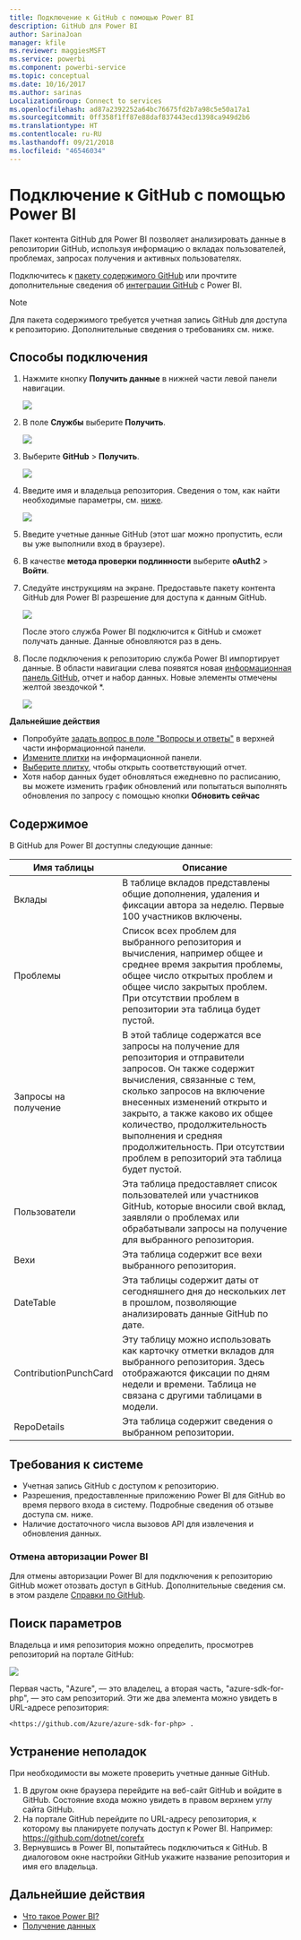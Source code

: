 ```yaml
---
title: Подключение к GitHub с помощью Power BI
description: GitHub для Power BI
author: SarinaJoan
manager: kfile
ms.reviewer: maggiesMSFT
ms.service: powerbi
ms.component: powerbi-service
ms.topic: conceptual
ms.date: 10/16/2017
ms.author: sarinas
LocalizationGroup: Connect to services
ms.openlocfilehash: ad87a2392252a64bc76675fd2b7a98c5e50a17a1
ms.sourcegitcommit: 0ff358f1ff87e88daf837443ecd1398ca949d2b6
ms.translationtype: HT
ms.contentlocale: ru-RU
ms.lasthandoff: 09/21/2018
ms.locfileid: "46546034"
---
```

# <a name="connect-to-github-with-power-bi"></a>Подключение к GitHub с помощью Power BI
Пакет контента GitHub для Power BI позволяет анализировать данные в репозитории GitHub, используя информацию о вкладах пользователей, проблемах, запросах получения и активных пользователях.

Подключитесь к [пакету содержимого GitHub](https://app.powerbi.com/getdata/services/github) или прочтите дополнительные сведения об [интеграции GitHub](https://powerbi.microsoft.com/integrations/github) с Power BI.

>[!NOTE]
>Для пакета содержимого требуется учетная запись GitHub для доступа к репозиторию. Дополнительные сведения о требованиях см. ниже.

## <a name="how-to-connect"></a>Способы подключения
1. Нажмите кнопку **Получить данные** в нижней части левой панели навигации.
   
   ![](media/service-connect-to-github/pbi_getdata.png) 
2. В поле **Службы** выберите **Получить**.
   
   ![](media/service-connect-to-github/pbi_get_services.png) 
3. Выберите **GitHub** \> **Получить**.
   
   ![](media/service-connect-to-github/github.png)
4. Введите имя и владельца репозитория. Сведения о том, как найти необходимые параметры, см. [ниже](#FindingParams).
   
   ![](media/service-connect-to-github/pbi_github1.png)
5. Введите учетные данные GitHub (этот шаг можно пропустить, если вы уже выполнили вход в браузере). 
6. В качестве **метода проверки подлинности** выберите **oAuth2** \> **Войти**. 
7. Следуйте инструкциям на экране. Предоставьте пакету контента GitHub для Power BI разрешение для доступа к данным GitHub.
   
   ![](media/service-connect-to-github/github_authorize.png)
   
   После этого служба Power BI подключится к GitHub и сможет получать данные.  Данные обновляются раз в день.
8. После подключения к репозиторию служба Power BI импортирует данные. В области навигации слева появятся новая [информационная панель GitHub](https://powerbi.microsoft.com/integrations/github), отчет и набор данных. Новые элементы отмечены желтой звездочкой \*.
   
   ![](media/service-connect-to-github/pbi_githubdash.png)

**Дальнейшие действия**

* Попробуйте [задать вопрос в поле "Вопросы и ответы"](consumer/end-user-q-and-a.md) в верхней части информационной панели.
* [Измените плитки](service-dashboard-edit-tile.md) на информационной панели.
* [Выберите плитку](consumer/end-user-tiles.md), чтобы открыть соответствующий отчет.
* Хотя набор данных будет обновляться ежедневно по расписанию, вы можете изменить график обновлений или попытаться выполнять обновления по запросу с помощью кнопки **Обновить сейчас**

## <a name="whats-included"></a>Содержимое
В GitHub для Power BI доступны следующие данные:     

| Имя таблицы | Описание |
| --- | --- |
| Вклады |В таблице вкладов представлены общие дополнения, удаления и фиксации автора за неделю. Первые 100 участников включены. |
| Проблемы |Список всех проблем для выбранного репозитория и вычисления, например общее и среднее время закрытия проблемы, общее число открытых проблем и общее число закрытых проблем. При отсутствии проблем в репозитории эта таблица будет пустой. |
| Запросы на получение |В этой таблице содержатся все запросы на получение для репозитория и отправители запросов. Он также содержит вычисления, связанные с тем, сколько запросов на включение внесенных изменений открыто и закрыто, а также каково их общее количество, продолжительность выполнения и средняя продолжительность. При отсутствии проблем в репозиторий эта таблица будет пустой. |
| Пользователи |Эта таблица предоставляет список пользователей или участников GitHub, которые вносили свой вклад, заявляли о проблемах или обрабатывали запросы на получение для выбранного репозитория. |
| Вехи |Эта таблица содержит все вехи выбранного репозитория. |
| DateTable |Эта таблицы содержит даты от сегодняшнего дня до нескольких лет в прошлом, позволяющие анализировать данные GitHub по дате. |
| ContributionPunchCard |Эту таблицу можно использовать как карточку отметки вкладов для выбранного репозитория. Здесь отображаются фиксации по дням недели и времени. Таблица не связана с другими таблицами в модели. |
| RepoDetails |Эта таблица содержит сведения о выбранном репозитории. |

## <a name="system-requirements"></a>Требования к системе
* Учетная запись GitHub с доступом к репозиторию.  
* Разрешения, предоставленные приложению Power BI для GitHub во время первого входа в систему. Подробные сведения об отзыве доступа см. ниже.  
* Наличие достаточного числа вызовов API для извлечения и обновления данных.  

### <a name="de-authorize-power-bi"></a>Отмена авторизации Power BI
Для отмены авторизации Power BI для подключения к репозиторию GitHub может отозвать доступ в GitHub. Дополнительные сведения см. в этом разделе [Справки по GitHub](https://help.github.com/articles/keeping-your-ssh-keys-and-application-access-tokens-safe/#reviewing-your-authorized-applications-oauth).

<a name="FindingParams"></a>

## <a name="finding-parameters"></a>Поиск параметров
Владельца и имя репозитория можно определить, просмотрев репозиторий на портале GitHub:

![](media/service-connect-to-github/github_ownerrepo.png)

Первая часть, "Azure", — это владелец, а вторая часть, "azure-sdk-for-php", — это сам репозиторий.  Эти же два элемента можно увидеть в URL-адресе репозитория:

    <https://github.com/Azure/azure-sdk-for-php> .

## <a name="troubleshooting"></a>Устранение неполадок
При необходимости вы можете проверить учетные данные GitHub.  

1. В другом окне браузера перейдите на веб-сайт GitHub и войдите в GitHub. Состояние входа можно увидеть в правом верхнем углу сайта GitHub.    
2. На портале GitHub перейдите по URL-адресу репозитория, к которому вы планируете получать доступ к Power BI. Например: https://github.com/dotnet/corefx  
3. Вернувшись в Power BI, попытайтесь подключиться к GitHub. В диалоговом окне настройки GitHub укажите название репозитория и имя его владельца.  

## <a name="next-steps"></a>Дальнейшие действия
* [Что такое Power BI?](power-bi-overview.md)
* [Получение данных](service-get-data.md)
